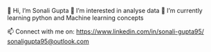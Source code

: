   👋 Hi, I’m Sonali Gupta
  👀 I’m interested in analyse data
  🌱 I’m currently learning python and Machine learning concepts

  📫 Connect with me on: 
  https://www.linkedin.com/in/sonali-gupta95/ 
  sonaligupta95@outlook.com


